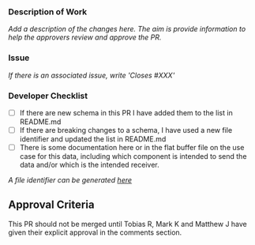 ### Description of Work

*Add a description of the changes here. The aim is provide information to help the approvers review and approve the PR.*

### Issue

*If there is an associated issue, write 'Closes #XXX'*

### Developer Checklist

- [ ] If there are new schema in this PR I have added them to the list in README.md
- [ ] If there are breaking changes to a schema, I have used a new file identifier and updated the list in README.md
- [ ] There is some documentation here or in the flat buffer file on the use case for this data, including which component is intended to send the data and/or which is the intended receiver.

*A file identifier can be generated [here](https://www.random.org/strings/?num=1&len=4&digits=on&upperalpha=on&loweralpha=on&unique=on&format=html&rnd=new)*

## Approval Criteria

This PR should not be merged until Tobias R, Mark K and Matthew J have given their explicit approval in the comments section.


